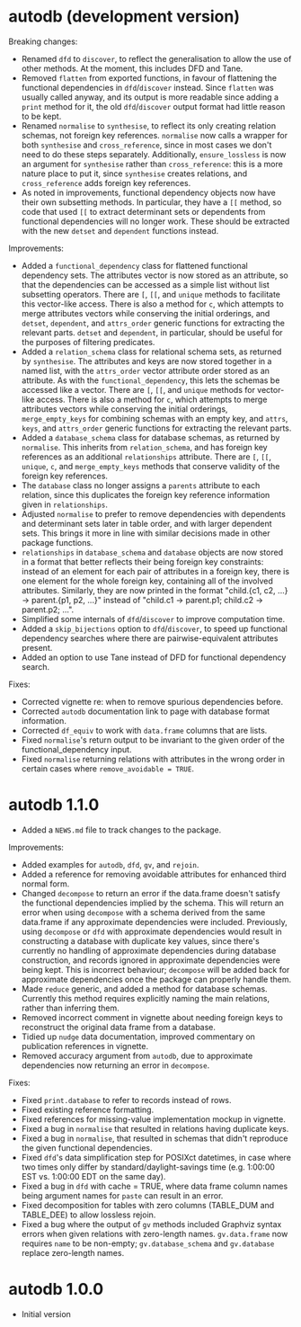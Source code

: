 # autodb (development version)

Breaking changes:

* Renamed `dfd` to `discover`, to reflect the generalisation to allow the use of other methods. At the moment, this includes DFD and Tane.
* Removed `flatten` from exported functions, in favour of flattening the functional dependencies in `dfd`/`discover` instead. Since `flatten` was usually called anyway, and its output is more readable since adding a `print` method for it, the old `dfd`/`discover` output format had little reason to be kept.
* Renamed `normalise` to `synthesise`, to reflect its only creating relation schemas, not foreign key references. `normalise` now calls a wrapper for both `synthesise` and `cross_reference`, since in most cases we don't need to do these steps separately. Additionally, `ensure_lossless` is now an argument for `synthesise` rather than `cross_reference`: this is a more nature place to put it, since `synthesise` creates relations, and `cross_reference` adds foreign key references.
* As noted in improvements, functional dependency objects now have their own subsetting methods. In particular, they have a `[[` method, so code that used `[[` to extract determinant sets or dependents from functional dependencies will no longer work. These should be extracted with the new `detset` and `dependent` functions instead.

Improvements:

* Added a `functional_dependency` class for flattened functional dependency sets. The attributes vector is now stored as an attribute, so that the dependencies can be accessed as a simple list without list subsetting operators. There are `[`, `[[`, and `unique` methods to facilitate this vector-like access. There is also a method for `c`, which attempts to merge attributes vectors while conserving the initial orderings, and `detset`, `dependent`, and `attrs_order` generic functions for extracting the relevant parts. `detset` and `dependent`, in particular, should be useful for the purposes of filtering predicates.
* Added a `relation_schema` class for relational schema sets, as returned by `synthesise`. The attributes and keys are now stored together in a named list, with the `attrs_order` vector attribute order stored as an attribute. As with the `functional_dependency`, this lets the schemas be accessed like a vector. There are `[`, `[[`, and `unique` methods for vector-like access. There is also a method for `c`, which attempts to merge attributes vectors while conserving the initial orderings, `merge_empty_keys` for combining schemas with an empty key, and `attrs`, `keys`, and `attrs_order` generic functions for extracting the relevant parts.
* Added a `database_schema` class for database schemas, as returned by `normalise`. This inherits from `relation_schema`, and has foreign key references as an additional `relationships` attribute. There are `[`, `[[`, `unique`, `c`, and `merge_empty_keys` methods that conserve validity of the foreign key references.
* The `database` class no longer assigns a `parents` attribute to each relation, since this duplicates the foreign key reference information given in `relationships`.
* Adjusted `normalise` to prefer to remove dependencies with dependents and determinant sets later in table order, and with larger dependent sets. This brings it more in line with similar decisions made in other package functions.
* `relationships` in `database_schema` and `database` objects are now stored in a format that better reflects their being foreign key constraints: instead of an element for each pair of attributes in a foreign key, there is one element for the whole foreign key, containing all of the involved attributes. Similarly, they are now printed in the format "child.{c1, c2, ...} -> parent.{p1, p2, ...}" instead of "child.c1 -> parent.p1; child.c2 -> parent.p2; ...".
* Simplified some internals of `dfd`/`discover` to improve computation time.
* Added a `skip_bijections` option to `dfd`/`discover`, to speed up functional dependency searches where there are pairwise-equivalent attributes present.
* Added an option to use Tane instead of DFD for functional dependency search.

Fixes:

* Corrected vignette re: when to remove spurious dependencies before.
* Corrected `autodb` documentation link to page with database format information.
* Corrected `df_equiv` to work with `data.frame` columns that are lists.
* Fixed `normalise`'s return output to be invariant to the given order of the functional_dependency input.
* Fixed `normalise` returning relations with attributes in the wrong order in certain cases where `remove_avoidable = TRUE`.

# autodb 1.1.0

* Added a `NEWS.md` file to track changes to the package.

Improvements:

* Added examples for `autodb`, `dfd`, `gv`, and `rejoin`.
* Added a reference for removing avoidable attributes for enhanced third normal
form.
* Changed `decompose` to return an error if the data.frame doesn't satisfy the functional dependencies implied by the schema. This will return an error when using `decompose` with a schema derived from the same data.frame if any approximate dependencies were included. Previously, using `decompose` or `dfd` with approximate dependencies would result in constructing a database with duplicate key values, since there's currently no handling of approximate dependencies during database construction, and records ignored in approximate dependencies were being kept. This is incorrect behaviour; `decompose` will be added back for approximate dependencies once the package can properly handle them.
* Made `reduce` generic, and added a method for database schemas. Currently this method requires explicitly naming the main relations, rather than inferring them.
* Removed incorrect comment in vignette about needing foreign keys to reconstruct the original data frame from a database.
* Tidied up `nudge` data documentation, improved commentary on publication references in vignette.
* Removed accuracy argument from `autodb`, due to approximate dependencies now returning an error in `decompose`.

Fixes:

* Fixed `print.database` to refer to records instead of rows.
* Fixed existing reference formatting.
* Fixed references for missing-value implementation mockup in vignette.
* Fixed a bug in `normalise` that resulted in relations having duplicate keys.
* Fixed a bug in `normalise`, that resulted in schemas that didn't reproduce the given functional dependencies.
* Fixed `dfd`'s data simplification step for POSIXct datetimes, in case where two times only differ by standard/daylight-savings time (e.g. 1:00:00 EST vs. 1:00:00 EDT on the same day).
* Fixed a bug in `dfd` with cache = TRUE, where data frame column names being argument names for `paste` can result in an error.
* Fixed decomposition for tables with zero columns (TABLE_DUM and TABLE_DEE) to allow lossless rejoin.
* Fixed a bug where the output of `gv` methods included Graphviz syntax errors when given relations with zero-length names. `gv.data.frame` now requires `name` to be non-empty; `gv.database_schema` and `gv.database` replace zero-length names.

# autodb 1.0.0

* Initial version
